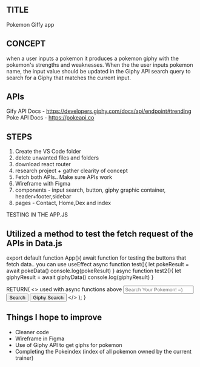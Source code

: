 ## TITLE
Pokemon Giffy app

## CONCEPT
when a user inputs a pokemon it produces a pokemon giphy with the pokemon's strengths and weaknesses. When the the user inputs pokemon name, the input value should be updated in the Giphy API search query to search for a Giphy that matches the current input.

## APIs

Gify API Docs - https://developers.giphy.com/docs/api/endpoint#trending 
Poke API Docs - https://pokeapi.co 

## STEPS

1. Create the VS Code folder 
2. delete unwanted files and folders
3. download react router
4. research project + gather clearity of concept
5. Fetch both APIs.. Make sure APIs work
6. Wireframe with Figma
7. components - input search, button, giphy graphic container, header+footer,sidebar
8. pages - Contact, Home,Dex and index

TESTING IN THE APP.JS

## Utilized a method to test the fetch request of the APIs in Data.js

export default function App(){
 await function for testing the buttons that fetch data.. you can use useEffect 
   async function test(){
     let pokeResult = await pokeData()
     console.log(pokeResult)
   } 
   async function test2(){
       let giphyResult = await giphyData()
       console.log(giphyResult)
   }

  RETURN(
    <>
     used with async functions above 
   <input type="text" placeholder='Search Your Pokemon! =)'/>
    <button onClick={test}>Search</button>
    <button onClick={test2}>Giphy Search</button> 
    </>
  );
  }

  ## Things I hope to improve 
  - Cleaner code
  - Wireframe in Figma
  - Use of Giphy API to get giphs for pokemon
  - Completing the Pokeindex (index of all pokemon owned by the current trainer)